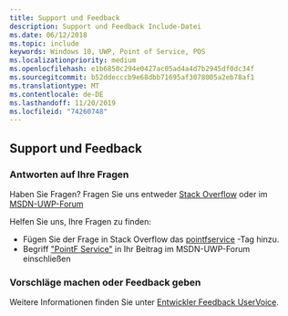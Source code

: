 ```yaml
---
title: Support und Feedback
description: Support und Feedback Include-Datei
ms.date: 06/12/2018
ms.topic: include
keywords: Windows 10, UWP, Point of Service, POS
ms.localizationpriority: medium
ms.openlocfilehash: e1b6850c294e0427ac05ad4a4d7b2945df0dc34f
ms.sourcegitcommit: b52ddecccb9e68dbb71695af3078005a2eb78af1
ms.translationtype: MT
ms.contentlocale: de-DE
ms.lasthandoff: 11/20/2019
ms.locfileid: "74260748"
---
```

## <a name="support-and-feedback"></a>Support und Feedback

### <a name="find-answers-to-your-questions"></a>Antworten auf Ihre Fragen

Haben Sie Fragen? Fragen Sie uns entweder [Stack Overflow](https://stackoverflow.com/questions/tagged/pointofservice) oder im [MSDN-UWP-Forum](https://social.msdn.microsoft.com/Forums/en-US/home?forum=wpdevelop&filter=alltypes&sort=relevancedesc&searchTerm=%5Bpointofservice%5D)

Helfen Sie uns, Ihre Fragen zu finden:
- Fügen Sie der Frage in Stack Overflow das [pointfservice](https://stackoverflow.com/questions/tagged/pointofservice) -Tag hinzu. 
- Begriff ["PointF Service"](https://social.msdn.microsoft.com/Forums/en-US/home?forum=wpdevelop&filter=alltypes&sort=relevancedesc&searchTerm=%5Bpointofservice%5D) in Ihr Beitrag im MSDN-UWP-Forum einschließen

### <a name="make-feature-suggestions-or-give-feedback"></a>Vorschläge machen oder Feedback geben
Weitere Informationen finden Sie unter [Entwickler Feedback UserVoice](https://wpdev.uservoice.com/forums/110705-universal-windows-platform?category_id=202594).